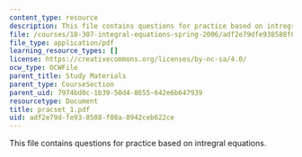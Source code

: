 ```yaml
---
content_type: resource
description: This file contains questions for practice based on intregral equations.
file: /courses/18-307-integral-equations-spring-2006/adf2e79dfe938588f08a8942ceb622ce_pracset_1.pdf
file_type: application/pdf
learning_resource_types: []
license: https://creativecommons.org/licenses/by-nc-sa/4.0/
ocw_type: OCWFile
parent_title: Study Materials
parent_type: CourseSection
parent_uid: 7974bd0c-1b39-50d4-8655-642e6b647939
resourcetype: Document
title: pracset_1.pdf
uid: adf2e79d-fe93-8588-f08a-8942ceb622ce
---
```

This file contains questions for practice based on intregral equations.
